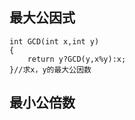 ## 最大公因式

```
int GCD(int x,int y)
{
    return y?GCD(y,x%y):x;
}//求x，y的最大公因数 
```



## 最小公倍数

```


```

